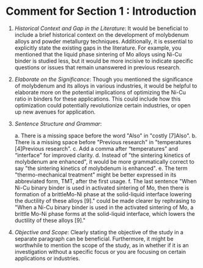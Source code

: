 # Comment for Section 1 : Introduction
1. *Historical Context and Gap in the Literature*: It would be beneficial to include a brief historical context on the development of molybdenum alloys and powder metallurgy techniques. Additionally, it is essential to explicitly state the existing gaps in the literature. For example, you mentioned that the liquid phase sintering of Mo alloys using Ni-Cu binder is studied less, but it would be more incisive to indicate specific questions or issues that remain unanswered in previous research.

2. *Elaborate on the Significance*: Though you mentioned the significance of molybdenum and its alloys in various industries, it would be helpful to elaborate more on the potential implications of optimizing the Ni-Cu ratio in binders for these applications. This could include how this optimization could potentially revolutionize certain industries, or open up new avenues for application.

3. *Sentence Structure and Grammar*: 

   a. There is a missing space before the word "Also" in "costly [7]Also".
   b. There is a missing space before "Previous research" in "temperatures [4]Previous research".
   c. Add a comma after “temperatures” and “interface” for improved clarity.
   d. Instead of "the sintering kinetics of molybdenum are enhanced", it would be more grammatically correct to say "the sintering kinetics of molybdenum is enhanced".
   e. The term "thermo-mechanical treatment" might be better expressed in its abbreviated form, TMT, after the first usage.
   f. The last sentence "When Ni-Cu binary binder is used in activated sintering of Mo, then there is formation of a brittleMo-Ni phase at the solid-liquid interface lowering the ductility of these alloys [9]." could be made clearer by rephrasing to "When a Ni-Cu binary binder is used in the activated sintering of Mo, a brittle Mo-Ni phase forms at the solid-liquid interface, which lowers the ductility of these alloys [9]."

4. *Objective and Scope*: Clearly stating the objective of the study in a separate paragraph can be beneficial. Furthermore, it might be worthwhile to mention the scope of the study, as in whether if it is an investigation without a specific focus or you are focusing on certain applications or industries.

